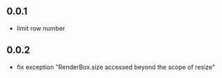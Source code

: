 ## 0.0.1

* limit row number

## 0.0.2

* fix exception "RenderBox.size accessed beyond the scope of resize"
